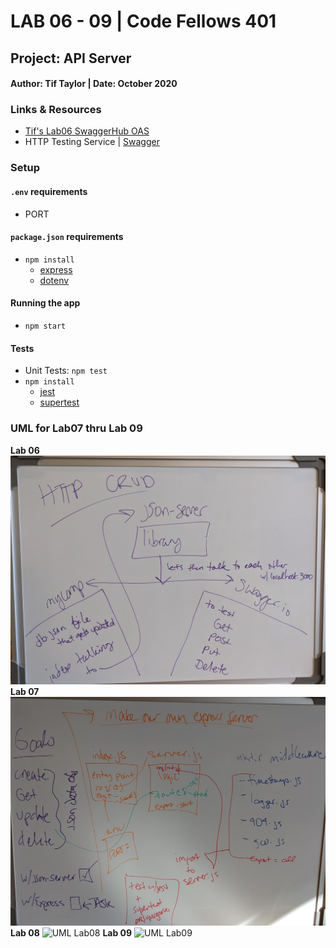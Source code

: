 # LAB 06 - 09 | Code Fellows 401

## Project: API Server

#### Author: Tif Taylor | Date: October 2020

### Links & Resources
- [Tif's Lab06 SwaggerHub OAS](https://app.swaggerhub.com/apis/TifTaylor/TifTaylor-CF-Lab06/0.1)
- HTTP Testing Service | [Swagger](inspector.swagger.io)

### Setup
#### `.env` requirements
- PORT

#### `package.json` requirements
- `npm install`
  - [express](https://expressjs.com/)
  - [dotenv](https://www.npmjs.com/package/dotenv)



#### Running the app
- `npm start`

#### Tests
- Unit Tests: `npm test`
- `npm install`
  - [jest](https://jestjs.io/)
  - [supertest](https://www.npmjs.com/package/supertest)


### UML for Lab07 thru Lab 09
**Lab 06**
![UML Lab06](assets/lab6uml.jpg)
**Lab 07**
![UML Lab07](assets/lab7uml.jpg)
**Lab 08**
![UML Lab08]()
**Lab 09**
![UML Lab09]()